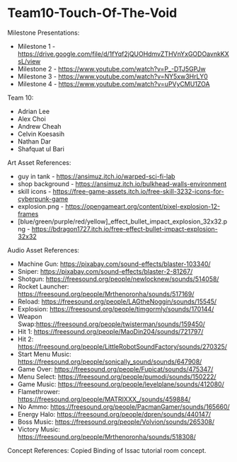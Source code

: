 # Team10-Touch-Of-The-Void

Milestone Presentations:
- Milestone 1 - https://drive.google.com/file/d/1fYqf2jQUOHdmvZTHVnYxGODOavnkKXsL/view
- Milestone 2 - https://www.youtube.com/watch?v=P_-DTJ5GPJw
- Milestone 3 - https://www.youtube.com/watch?v=NY5xw3HrLY0
- Milestone 4 - https://www.youtube.com/watch?v=uPVyCMU1ZOA

Team 10:
- Adrian Lee
- Alex Choi
- Andrew Cheah
- Celvin Koesasih
- Nathan Dar
- Shafquat ul Bari

Art Asset References:
- guy in tank - https://ansimuz.itch.io/warped-sci-fi-lab
- shop background - https://ansimuz.itch.io/bulkhead-walls-environment
- skill icons - https://free-game-assets.itch.io/free-skill-3232-icons-for-cyberpunk-game
- explosion.png - https://opengameart.org/content/pixel-explosion-12-frames
- [blue/green/purple/red/yellow]_effect_bullet_impact_explosion_32x32.png - https://bdragon1727.itch.io/free-effect-bullet-impact-explosion-32x32

Audio Asset References:
- Machine Gun: https://pixabay.com/sound-effects/blaster-103340/
- Sniper: https://pixabay.com/sound-effects/blaster-2-81267/
- Shotgun: https://freesound.org/people/newlocknew/sounds/514058/
- Rocket Launcher: https://freesound.org/people/Mrthenoronha/sounds/517169/
- Reload: https://freesound.org/people/LAGtheNoggin/sounds/15545/
- Explosion: https://freesound.org/people/timgormly/sounds/170144/
- Weapon Swap:https://freesound.org/people/twisterman/sounds/159450/
- Hit 1: https://freesound.org/people/MaoDin204/sounds/721797/
- Hit 2: https://freesound.org/people/LittleRobotSoundFactory/sounds/270325/
- Start Menu Music: https://freesound.org/people/sonically_sound/sounds/647908/
- Game Over: https://freesound.org/people/Fupicat/sounds/475347/
- Menu Select: https://freesound.org/people/pumodi/sounds/150222/
- Game Music: https://freesound.org/people/levelplane/sounds/412080/
- Flamethrower: https://freesound.org/people/MATRIXXX_/sounds/459884/
- No Ammo: https://freesound.org/people/PacmanGamer/sounds/165660/
- Energy Halo: https://freesound.org/people/dpren/sounds/440147/
- Boss Music: https://freesound.org/people/Volvion/sounds/265308/
- Victory Music: https://freesound.org/people/Mrthenoronha/sounds/518308/

Concept References:
Copied Binding of Issac tutorial room concept.
